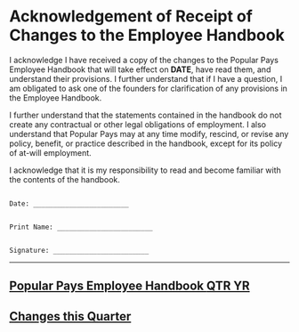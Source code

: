 # Acknowledgement of Receipt of Changes to the Employee Handbook

I acknowledge I have received a copy of the changes to the Popular Pays Employee Handbook that will take effect on **DATE**, have read them, and understand their provisions.  I further understand that if I have a question, I am obligated to ask one of the founders for clarification of any provisions in the Employee Handbook.

I further understand that the statements contained in the handbook do not create any contractual or other legal obligations of employment.  I also understand that Popular Pays may at any time modify, rescind, or revise any policy, benefit, or practice described in the handbook, except for its policy of at-will employment.

I acknowledge that it is my responsibility to read and become familiar with the contents of the handbook.



```

Date: ________________________


Print Name: ________________________


Signature: ________________________

```

***


## [Popular Pays Employee Handbook **QTR YR**](https://github.com/corbettwood/handbook/QTR-YR)
## [Changes this Quarter](https://github.com/corbettwood//changelog/QTR-YR)
